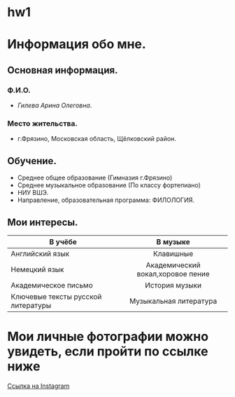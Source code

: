 # hw1
# Информация обо мне.
## Основная информация.
### Ф.И.О.
- *Гилева Арина Олеговна*.
### Место жительства.
- г.Фрязино, Московская область, Щёлковский район.
## Обучение.
- Cреднее общее образование (Гимназия г.Фрязино)
- Среднее музыкальное образование (По классу фортепиано)
- НИУ ВШЭ.
- Направление, образовательная программа: ФИЛОЛОГИЯ.
## Мои интересы.
| В учёбе                           | В музыке                                 |
| --------------------------------- |:----------------------------------------:|
| Английский язык                   | Клавишные                                | 
| Немецкий язык                     | Академический вокал,хоровое пение        |   
| Академическое письмо              | История музыки                           |    
| Ключевые тексты русской литературы| Музыкальная литература                   |
# Мои личные фотографии можно увидеть, если пройти по ссылке ниже
[Ссылка на Instagram](https://www.google.ru/search?q=instagram&oq=instagram&aqs=chrome..69i57j0l5.7947j0j4&sourceid=chrome&ie=UTF-8)
